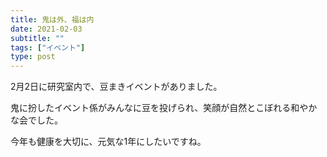 ```yaml
---
title: 鬼は外、福は内
date: 2021-02-03
subtitle: ""
tags: ["イベント"]
type: post
---
```


2月2日に研究室内で、豆まきイベントがありました。

鬼に扮したイベント係がみんなに豆を投げられ、笑顔が自然とこぼれる和やかな会でした。

今年も健康を大切に、元気な1年にしたいですね。